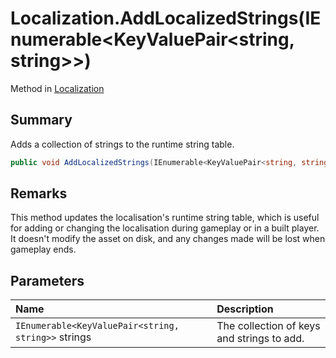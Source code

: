 # Localization.AddLocalizedStrings(IEnumerable<KeyValuePair<string, string>>)

Method in [Localization](api/csharp/yarn.unity.localization.md)

## Summary


Adds a collection of strings to the runtime string table.


```csharp
public void AddLocalizedStrings(IEnumerable<KeyValuePair<string, string>> strings)
```

## Remarks


This method updates the localisation's runtime string table, which
is useful for adding or changing the localisation during gameplay or
in a built player. It doesn't modify the asset on disk, and any
changes made will be lost when gameplay ends.


## Parameters

|Name|Description|
|:---|:---|
|`IEnumerable<KeyValuePair<string, string>>` strings|The collection of keys and strings to add.|

